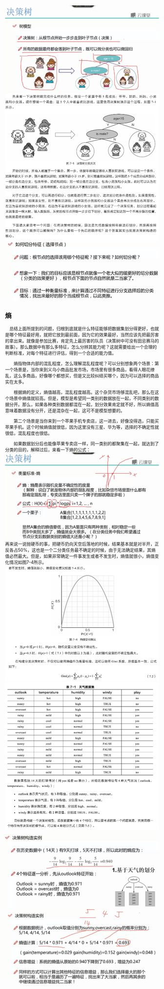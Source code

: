 ![](imge/md-20240201220030.png)
![](imge/md-20240201220739.png)
![](imge/md-20240201221311.png)

## 熵
　总结上面所提到的问题，归根到底就是什么特征能够把数据集划分得更好，也就是哪个特征最好用，就把它放到最前面，因为它的效果最好，当然应该先把最厉害的拿出来。就像是参加比赛，肯定先上最厉害的队员（决策树中可没有田忌赛马的故事）。那么数据中有那么多特征，怎么分辨其能力呢？这就需要给出一个合理的判断标准，对每个特征进行评估，得到一个合适的能力值。

　　熵指物体内部的混乱程度，怎么理解混乱程度呢？可以分别想象两个场景：第一个场景是，当你来到义乌小商品批发市场，市场里有很多商品，看得人眼花缭乱，这么多商品，好像哪个都想买，但是又比较纠结买哪个，因为可以选择的商品实在太多。

　　根据熵的定义，熵值越高，混乱程度越高。这个杂货市场够混乱吧，那么在这个场景中熵值就较高。但是，模型是希望同一类别的数据放在一起，不同类别的数据分开。那么，如果各种类别数据都混在一起，划分效果肯定就不好，所以熵值高意味着数据没有分开，还是混杂在一起，这可不是模型想要的。

　　第二个场景是当你来到一个苹果手机专卖店，这一进去，好像没得选，只能买苹果手机。这个时候熵值就很低，因为这里没有三星、华为等，选择的不确定性就很低，混乱程度也很低。

　　如果数据划分后也能像苹果专卖店一样，同一类别的都聚集在一起，就达到了分类的目的，解释过后，来看一下熵的公式：
![](imge/md-20240201222154.png)
　再来说一说抛硬币的事，把硬币扔向天空后落地的时候，结果基本就是对半开，正反各占50%，这也是一个二分类任务最不确定的时候，由于无法确定结果，其熵值必然最大。但是，如果非常确定一件事发生或者不发生时，熵值就很小，熵值变化情况如图7-4所示。
![](imge/md-20240201222430.png)
![](imge/md-20240201223332.png)

![](imge/md-20240201222855.png)
![](imge/md-20240201223114.png)
